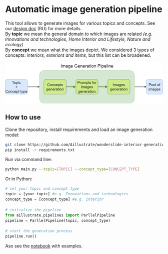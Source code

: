 # Automatic image generation pipeline
This tool allows to generate images for various topics and concepts. See our [design doc](ml_system_design_doc/ML_System_Design_Doc_Image_Generation.md) (RU) for more details.  
By **topic** we mean the general domain to which images are related *(e.g. Innovations and technologies, Home Interior and Lifestyle, Nature and ecology)*    
By **concept** we mean what the images depict. We considered 3 types of concepts: *interiors, exteriors and items*, but this list can be broadened.

![Image Generation Pipeline](image_generation_pipeline.png)

## How to use

Clone the repository, install requirements and load an image generation model:
```bash
git clone https://github.com/Aillustrate/wonderslide-interior-generation
pip install -r requirements.txt
  ```

Run via command line:
```bash
python main.py --topic=[TOPIC] --concept_type=[CONCEPT_TYPE]
```

Or in Python:
```python
# set your topic and concept type
topic = [your topic] #e.g. Innovations and technologies
concept_type = [concept_type] #e.g. interior

# initialize the pipeline
from aillustrate.pipelines import ParllelPipeline
pipeline = ParllelPipeline(topic, concept_type)

# start the generation process
pipeline.run()
```

Aso see the [notebook](https://github.com/Aillustrate/wonderslide-interior-generation/blob/main/example.ipynb) with examples.
